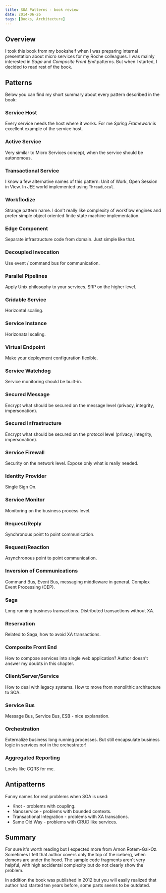 ```yaml
---
title: SOA Patterns - book review
date: 2014-06-26
tags: [Books, Architecture]
---
```


## Overview

I took this book from my bookshelf when I was preparing internal presentation about micro services for my Roche colleagues.
I was mainly interested in _Saga_ and _Composite Front End_ patterns. But when I started, I decided to read rest of the book.

## Patterns

Below you can find my short summary about every pattern described in the book:

### Service Host

Every service needs the host where it works. For me _Spring Framework_ is excellent example of the service host.

### Active Service

Very similar to Micro Services concept, when the service should be autonomous.

### Transactional Service

I know a few alternative names of this pattern: Unit of Work, Open Session in View. In JEE world implemented using `ThreadLocal`.

### Workflodize

Strange pattern name. I don't really like complexity of workflow engines and prefer simple object oriented finite state machine implementation. 

### Edge Component

Separate infrastructure code from domain. Just simple like that.

### Decoupled Invocation

Use event / command bus for communication. 

### Parallel Pipelines

Apply Unix philosophy to your services. SRP on the higher level.

### Gridable Service

Horizontal scaling.

### Service Instance

Horizonatal scaling. 

### Virtual Endpoint

Make your deployment configuration flexible. 

### Service Watchdog

Service monitoring should be built-in.

### Secured Message

Encrypt what should be secured on the message level (privacy, integrity, impersonation).

### Secured Infrastructure

Encrypt what should be secured on the protocol level (privacy, integrity, impersonation).

### Service Firewall 

Security on the network level. Expose only what is really needed.

### Identity Provider

Single Sign On.

### Service Monitor

Monitoring on the business process level.

### Request/Reply 

Synchronous point to point communication.

### Request/Reaction

Asynchronous point to point communication.

### Inversion of Communications

Command Bus, Event Bus, messaging middleware in general. Complex Event Processing (CEP).

### Saga

Long running business transactions. Distributed transactions without XA.

### Reservation

Related to Saga, how to avoid XA transactions.

### Composite Front End

How to compose services into single web application? Author doesn't answer my doubts in this chapter.

### Client/Server/Service

How to deal with legacy systems. How to move from monolithic architecture to SOA.

### Service Bus

Message Bus, Service Bus, ESB - nice explanation.

### Orchestration

Externalize business long running processes. But still encapsulate business logic in services not in the orchestrator!

### Aggregated Reporting

Looks like CQRS for me.

## Antipatterns

Funny names for real problems when SOA is used:

* Knot - problems with coupling.
* Nanoservice - problems with bounded contexts.
* Transactional Integration - problems with XA transations.
* Same Old Way - problems with CRUD like services.

## Summary

For sure it's worth reading but I expected more from Arnon Rotem-Gal-Oz. 
Sometimes I felt that author covers only the top of the iceberg, when demons are under the hood.
The sample code fragments aren't very helpful, with high accidental complexity but do not clearly show the problem. 


In addition the book was published in 2012 but you will easily realized that author had started ten years before, some parts seems to be outdated.